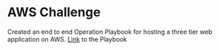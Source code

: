 # AWS Challenge

Created an end to end Operation Playbook for hosting a three tier web application on AWS. [Link](playbook/Operations_PlaybookCompleted.pdf) to the Playbook
